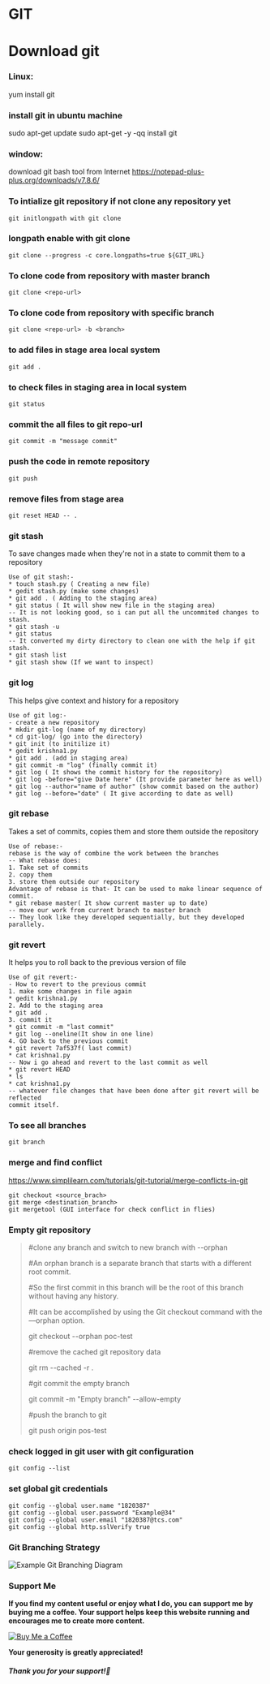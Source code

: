 # GIT

# Download git

### Linux:

yum install git

### install git in ubuntu machine

sudo apt-get update
sudo apt-get -y -qq install git

### window:

download git bash tool from Internet
https://notepad-plus-plus.org/downloads/v7.8.6/

### To intialize git repository if not clone any repository yet

```
git initlongpath with git clone 
```

### longpath enable with git clone

```
git clone --progress -c core.longpaths=true ${GIT_URL}
```

### To clone code from repository with master branch

```
git clone <repo-url>
```

### To clone code from repository with specific branch

```
git clone <repo-url> -b <branch>
```

### to add files in stage area local system

```
git add .
```

### to check files in staging area in local system

```
git status
```

### commit the all files to git repo-url

```
git commit -m "message commit"
```

### push the code in remote repository

```
git push
```

### remove files from stage area

```
git reset HEAD -- .
```

### git stash

To save changes made when they're not in a state to commit them to a
repository

```
Use of git stash:-
* touch stash.py ( Creating a new file)
* gedit stash.py (make some changes)
* git add . ( Adding to the staging area)
* git status ( It will show new file in the staging area)
-- It is not looking good, so i can put all the uncommited changes to stash.
* git stash -u
* git status
-- It converted my dirty directory to clean one with the help if git stash.
* git stash list
* git stash show (If we want to inspect)
```

### git log

This helps give context and history for a repository

```
Use of git log:-
- create a new repository
* mkdir git-log (name of my directory)
* cd git-log/ (go into the directory)
* git init (to initilize it)
* gedit krishna1.py
* git add . (add in staging area)
* git commit -m "log" (finally commit it)
* git log ( It shows the commit history for the repository)
* git log -before="give Date here" (It provide parameter here as well)
* git log --author="name of author" (show commit based on the author)
* git log --before="date" ( It give according to date as well)
```

### git rebase

Takes a set of commits, copies them and store them outside the
repository

```
Use of rebase:-
rebase is the way of combine the work between the branches
-- What rebase does:
1. Take set of commits
2. copy them
3. store them outside our repository
Advantage of rebase is that- It can be used to make linear sequence of commit.
* git rebase master( It show current master up to date)
-- move our work from current branch to master branch
-- They look like they developed sequentially, but they developed parallely.
```

### git revert

It helps you to roll back to the previous version of file

```
Use of git revert:-
- How to revert to the previous commit
1. make some changes in file again
* gedit krishna1.py
2. Add to the staging area
* git add .
3. commit it
* git commit -m "last commit"
* git log --oneline(It show in one line)
4. GO back to the previous commit
* git revert 7af537f( last commit)
* cat krishna1.py
-- Now i go ahead and revert to the last commit as well
* git revert HEAD
* ls
* cat krishna1.py
-- whatever file changes that have been done after git revert will be reflected
commit itself.
```

### To see all branches

```
git branch
```

### merge and find conflict

https://www.simplilearn.com/tutorials/git-tutorial/merge-conflicts-in-git

```
git checkout <source_brach>
git merge <destination_branch>
git mergetool (GUI interface for check conflict in flies)
```

### Empty git repository

> #clone any branch and switch to new branch with --orphan
> 
> #An orphan branch is a separate branch that starts with a different root commit. 
> 
> #So the first commit in this branch will be the root of this branch without having any history.
> 
> #It can be accomplished by using the Git checkout command with the ––orphan option.
> 
> git checkout --orphan poc-test
> 
> #remove the cached git repository data
> 
> git rm --cached -r .
> 
> #git commit the empty branch
> 
> git commit -m "Empty branch" --allow-empty
> 
> #push the branch to git
> 
> git push origin pos-test

### check logged in git user with git configuration

```
git config --list
```

### set global git credentials

```
git config --global user.name "1820387"
git config --global user.password "Example@34"
git config --global user.email "1820387@tcs.com"
git config --global http.sslVerify true
```

### Git Branching Strategy

![Example Git Branching Diagram](https://user-images.githubusercontent.com/1256329/117236177-33599100-adf6-11eb-967c-5ef7898b55dc.png)

### Support Me

**If you find my content useful or enjoy what I do, you can support me by buying me a coffee. Your support helps keep this website running and encourages me to create more content.**

[![Buy Me a Coffee](https://www.buymeacoffee.com/assets/img/custom_images/orange_img.png)](https://www.buymeacoffee.com/sawanchokso)

**Your generosity is greatly appreciated!**

##### Thank you for your support!💚
